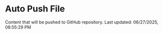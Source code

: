 # Auto Push File

Content that will be pushed to GitHub repository.
Last updated: 06/27/2025, 08:55:29 PM